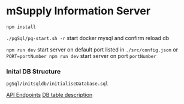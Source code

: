 
# mSupply Information Server

`npm install`

`./pgSql/pg-start.sh -r` start docker mysql and confirm reload db

`npm run dev` start server on default port listed in `./src/config.json` or `PORT=portNumber npm run dev` start server on port `portNumber` 

### Inital DB Structure

`pgSql/initsqldb/initialiseDatabase.sql`

[API Endpoints](https://github.com/sussol/msupply-hub/blob/master/src/apiV1/Documentation/index.md)
[DB table description](https://github.com/sussol/msupply-hub/tree/master/src/database/Documentation/database.md)
